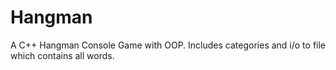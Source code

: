 # Hangman
A C++ Hangman Console Game with OOP. Includes categories and i/o to file which contains all words.

